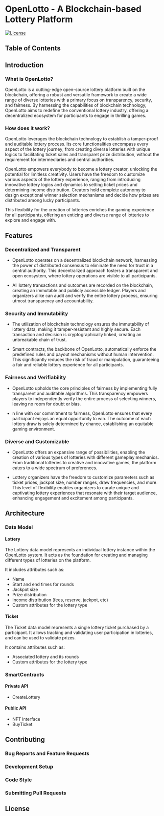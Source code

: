 # OpenLotto - A Blockchain-based Lottery Platform

[![License](https://img.shields.io/badge/license-MIT-blue.svg)](https://opensource.org/licenses/MIT)

## Table of Contents

## Introduction

### What is OpenLotto?

OpenLotto is a cutting-edge open-source lottery platform built on the blockchain, offering a robust and versatile framework to create a wide range of diverse lotteries with a primary focus on transparency, security, and fairness. By harnessing the capabilities of blockchain technology, OpenLotto aims to redefine the conventional lottery industry, offering a decentralized ecosystem for participants to engage in thrilling games.

### How does it work?

OpenLotto leverages the blockchain technology to establish a tamper-proof and auditable lottery process. Its core functionalities encompass every aspect of the lottery journey; from creating diverse lotteries with unique logics to facilitating ticket sales and transparet prize distribution, without the requirement for intermediaries and central authorities.

OpenLotto empowers everybody to become a lottery creator, unlocking the potential for limitless creativity. Users have the freedom to customize various aspects of the lottery experience, ranging from introducing innovative lottery logics and dynamics to setting ticket prices and determining income distribution. Creators hold complete autonomy to design exceptional winner selection mechanisms and decide how prizes are distributed among lucky participants.

This flexibility for the creation of lotteries enriches the gaming experience for all participants, offering an enticing and diverse range of lotteries to explore and engage with.

## Features

### Decentralized and Transparent

- OpenLotto operates on a decentralized blockchain network, harnessing the power of distributed consensus to eliminate the need for trust in a central authority. This decentralized approach fosters a transparent and open ecosystem, where lottery operations are visible to all participants.

- All lottery transactions and outcomes are recorded on the blockchain, creating an immutable and publicly accessible ledger. Players and organizers alike can audit and verify the entire lottery process, ensuring utmost transparency and accountability.

### Security and Immutability

- The utilization of blockchain technology ensures the immutability of lottery data, making it tamper-resistant and highly secure. Each transaction and decision is cryptographically linked, creating an unbreakable chain of trust.

- Smart contracts, the backbone of OpenLotto, automatically enforce the predefined rules and payout mechanisms without human intervention. This significantly reduces the risk of fraud or manipulation, guaranteeing a fair and reliable lottery experience for all participants.

### Fairness and Verifiability

- OpenLotto upholds the core principles of fairness by implementing fully transparent and auditable algorithms. This transparency empowers players to independently verify the entire process of selecting winners, leaving no room for doubt or bias.

- n line with our commitment to fairness, OpenLotto ensures that every participant enjoys an equal opportunity to win. The outcome of each lottery draw is solely determined by chance, establishing an equitable gaming environment.

### Diverse and Customizable

- OpenLotto offers an expansive range of possibilities, enabling the creation of various types of lotteries with different gameplay mechanics. From traditional lotteries to creative and innovative games, the platform caters to a wide spectrum of preferences.

- Lottery organizers have the freedom to customize parameters such as ticket prices, jackpot size, number ranges, draw frequencies, and more. This level of flexibility enables organizers to curate unique and captivating lottery experiences that resonate with their target audience, enhancing engagement and excitement among participants.

## Architecture

### Data Model

#### Lottery

The Lottery data model represents an individual lottery instance within the OpenLotto system. It acts as the foundation for creating and managing different types of lotteries on the platform.

It includes attributes such as:
- Name
- Start and end times for rounds
- Jackpot size
- Prize distribution
- Income distribution (fees, reserve, jackpot, etc)
- Custom attributes for the lottery type

#### Ticket

The Ticket data model represents a single lottery ticket purchased by a participant. It allows tracking and validating user participation in lotteries, and can be used to validate prizes.

It contains attributes such as:
- Associated lottery and its rounds
- Custom attributes for the lottery type

### SmartContracts

#### Private API

- CreateLottery

#### Public API

- NFT Interface
- BuyTicket


## Contributing

### Bug Reports and Feature Requests

### Development Setup

### Code Style

### Submitting Pull Requests

## License